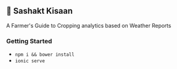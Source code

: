 ## 🌾 Sashakt Kisaan

A Farmer's Guide to Cropping analytics based on Weather Reports

### Getting Started

- `npm i && bower install`
- `ionic serve`
